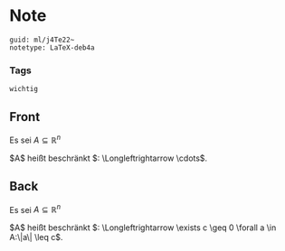 # Note
```
guid: ml/j4Te22~
notetype: LaTeX-deb4a
```

### Tags
```
wichtig
```

## Front
Es sei $A \subseteq \mathbb{R}^{n}$

<div>$A$ heißt beschränkt $: \Longleftrightarrow \cdots$.
</div>

## Back
Es sei $A \subseteq \mathbb{R}^{n}$

<div>$A$ heißt beschränkt $: \Longleftrightarrow \exists c \geq 0 \forall a \in A:\|a\| \leq c$.
</div>
